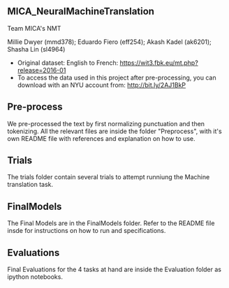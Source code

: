 ##  MICA_NeuralMachineTranslation
Team MICA's NMT

Millie Dwyer (mmd378); Eduardo Fiero (eff254); Akash Kadel (ak6201); Shasha Lin (sl4964)

- Original dataset: English to French: https://wit3.fbk.eu/mt.php?release=2016-01
- To access the data used in this project after pre-processing, you can download with an NYU account from: http://bit.ly/2AJ1BkP

## Pre-process

We pre-processed the text by first normalizing punctuation and then tokenizing. All the relevant files are inside the folder "Preprocess", with it's own README file with references and explanation on how to use.

## Trials

The trials folder contain several trials to attempt runniung the Machine translation task.

## FinalModels

The Final Models are in the FinalModels folder. Refer to the README file insde for instructions on how to run and specifications. 

## Evaluations

Final Evaluations for the 4 tasks at hand are inside the Evaluation folder as ipython notebooks. 
